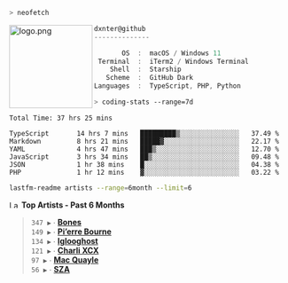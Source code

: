 ```zsh
> neofetch
```

<img align="left" src="https://user-images.githubusercontent.com/17434202/213643827-2660ae3a-d75f-4961-a865-9847c10b767f.png" alt="logo.png" width="150"/>

```csharp
dxnter@github
--------------

       OS  :  macOS / Windows 11
 Terminal  :  iTerm2 / Windows Terminal
    Shell  :  Starship
   Scheme  :  GitHub Dark
Languages  :  TypeScript, PHP, Python
```

```zsh
> coding-stats --range=7d
```

<!--START_SECTION:waka-->

```text
Total Time: 37 hrs 25 mins

TypeScript       14 hrs 7 mins   █████████▒░░░░░░░░░░░░░░░   37.49 %
Markdown         8 hrs 21 mins   █████▓░░░░░░░░░░░░░░░░░░░   22.17 %
YAML             4 hrs 47 mins   ███▒░░░░░░░░░░░░░░░░░░░░░   12.70 %
JavaScript       3 hrs 34 mins   ██▒░░░░░░░░░░░░░░░░░░░░░░   09.48 %
JSON             1 hr 38 mins    █░░░░░░░░░░░░░░░░░░░░░░░░   04.38 %
PHP              1 hr 12 mins    ▓░░░░░░░░░░░░░░░░░░░░░░░░   03.22 %
```

<!--END_SECTION:waka-->

```zsh
lastfm-readme artists --range=6month --limit=6
```

<!--START_LASTFM_ARTISTS:{"period": "6month", "rows": 6}-->
<a href="https://last.fm" target="_blank"><img src="https://user-images.githubusercontent.com/17434202/215290617-e793598d-d7c9-428f-9975-156db1ba89cc.svg" alt="Last.fm Logo" width="18" height="13"/></a> **Top Artists - Past 6 Months**

> `347 ▶️` ∙ **[Bones](https://www.last.fm/music/Bones)**<br/>
> `149 ▶️` ∙ **[Pi’erre Bourne](https://www.last.fm/music/Pi%E2%80%99erre+Bourne)**<br/>
> `134 ▶️` ∙ **[Iglooghost](https://www.last.fm/music/Iglooghost)**<br/>
> `121 ▶️` ∙ **[Charli XCX](https://www.last.fm/music/Charli+XCX)**<br/>
> `97 ▶️` ∙ **[Mac Quayle](https://www.last.fm/music/Mac+Quayle)**<br/>
> `56 ▶️` ∙ **[SZA](https://www.last.fm/music/SZA)**<br/>
<!--END_LASTFM_ARTISTS-->
